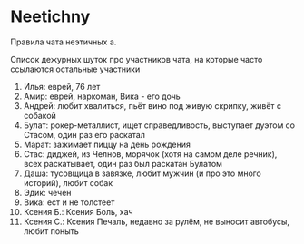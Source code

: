 # Neetichny
Правила чата неэтичных а.

Список дежурных шуток про участников чата, на которые часто ссылаются остальные участники
1. Илья: еврей, 76 лет
2. Амир: еврей, наркоман, Вика - его дочь
3. Андрей: любит хвалиться, пьёт вино под живую скрипку, живёт с собакой
4. Булат: рокер-металлист, ищет справедливость, выступает дуэтом со Стасом, один раз его раскатал
5. Марат: зажимает пиццу на день рождения
6. Стас: диджей, из Челнов, морячок (хотя на самом деле речник), всех раскатывает, один раз был раскатан Булатом
7. Даша: тусовщица в завязке, любит мужчин (и про это много историй), любит собак
8. Эдик: чечен
9. Вика: ест и не толстеет
10. Ксения Б.: Ксения Боль, хач
11. Ксения С.: Ксения Печаль, недавно за рулём, не выносит автобусы, любит поныть
